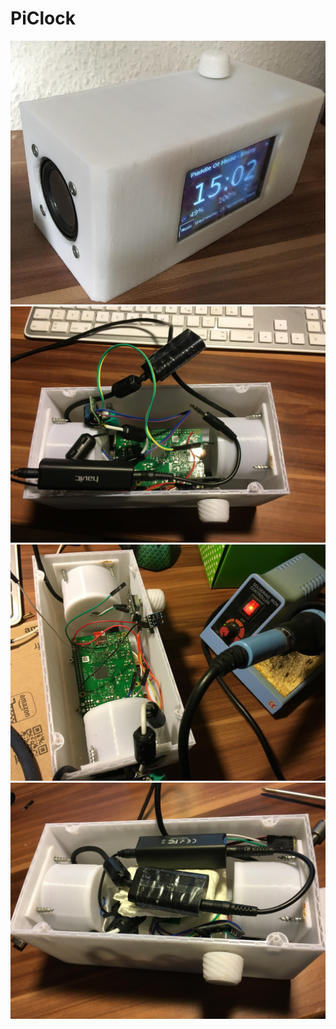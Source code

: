 # PiClock

![Screenshot](PiClock.png)
![Screenshot](PICS/1.jpg)
![Screenshot](PICS/2.jpg)
![Screenshot](PICS/3.jpg)



